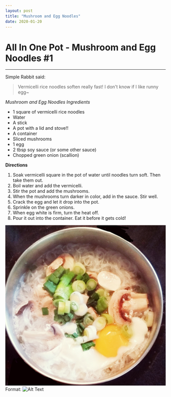 ```yaml
---
layout: post
title: "Mushroom and Egg Noodles"
date: 2020-01-20
---
```

# All In One Pot - Mushroom and Egg Noodles \#1
---
Simple Rabbit said:
> Vermicelli rice noodles soften really fast!
> I don't know if I like runny egg~

*Mushroom and Egg Noodles Ingredients*
* 1 square of vermicelli rice noodles
* Water
* A stick
* A pot with a lid and stove!!
* A container
* Sliced mushrooms
* 1 egg
* 2 tbsp soy sauce (or some other sauce)
* Chopped green onion (scallion)

**Directions**
1. Soak vermicelli square in the pot of water until noodles turn soft. Then take them out.
2. Boil water and add the vermicelli.
3. Stir the pot and add the mushrooms. 
4. When the mushrooms turn darker in color, add in the sauce. Stir well.
5. Crack the egg and let it drop into the pot. 
6. Sprinkle on the green onions.
7. When egg white is firm, turn the heat off. 
8. Pour it out into the container. Eat it before it gets cold!

![Mushroom and Egg Noodles Photo](/../../../images/posts/noodle_1.jpg)
Format: ![Alt Text](url)
